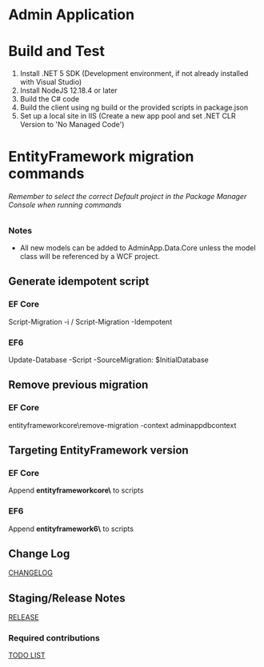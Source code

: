 # Admin Application

# Build and Test
1.	Install .NET 5 SDK (Development environment, if not already installed with Visual Studio)
2.	Install NodeJS 12.18.4 or later
3.	Build the C# code
4.	Build the client using ng build or the provided scripts in package.json
5.	Set up a local site in IIS (Create a new app pool and set .NET CLR Version to 'No Managed Code')

# EntityFramework migration commands
###### Remember to select the correct Default project in the Package Manager Console when running commands

### Notes
- All new models can be added to AdminApp.Data.Core unless the model class will be referenced by a WCF project.

## Generate idempotent script
### EF Core
Script-Migration -i / Script-Migration -Idempotent
### EF6
Update-Database -Script -SourceMigration: $InitialDatabase
## Remove previous migration
### EF Core
entityframeworkcore\remove-migration -context adminappdbcontext
## Targeting EntityFramework version
### EF Core
Append **entityframeworkcore\\** to scripts
### EF6
Append **entityframework6\\** to scripts

## Change Log
[CHANGELOG](/CHANGELOG.md)

## Staging/Release Notes
[RELEASE](/RELEASE.md)

### Required contributions
[TODO LIST](/TODO.md)
